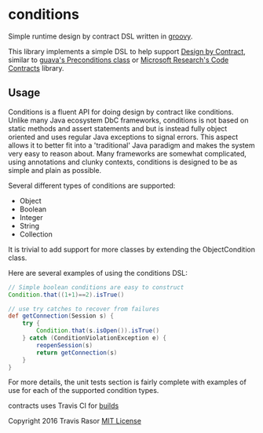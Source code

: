 conditions
==========

Simple runtime design by contract DSL written in [groovy].

This library implements a simple DSL to help support [Design by Contract], similar 
to [guava's Preconditions class] or [Microsoft Research's Code Contracts] library.

## Usage

Conditions is a fluent API for doing design by contract like conditions. Unlike many Java ecosystem DbC frameworks, conditions is not based on static methods and assert statements and but is instead fully object oriented and uses regular Java exceptions to signal errors. This aspect allows it to better fit into a 'traditional' Java paradigm and makes the system very easy to reason about. Many frameworks are somewhat complicated, using annotations and clunky contexts, conditions is designed to be as simple and plain as possible.

Several different types of conditions are supported:

- Object
- Boolean
- Integer
- String
- Collection

It is trivial to add support for more classes by extending the ObjectCondition class.

Here are several examples of using the conditions DSL:

```groovy
// Simple boolean conditions are easy to construct
Condition.that((1+1)==2).isTrue()

// use try catches to recover from failures
def getConnection(Session s) {
    try {
        Condition.that(s.isOpen()).isTrue()
    } catch (ConditionViolationException e) {
        reopenSession(s)
        return getConnection(s)
    }
}

```

For more details, the unit tests section is fairly complete with examples of use for each of the supported condition types.

contracts uses Travis CI for [builds]

Copyright 2016 Travis Rasor [MIT License]([tldr])

[groovy]: https://github.com/apache/groovy
[Design by Contract]: http://en.wikipedia.org/wiki/Design_by_contract
[guava's Preconditions class]: https://code.google.com/p/guava-libraries/wiki/PreconditionsExplained
[Microsoft Research's Code Contracts]: http://research.microsoft.com/en-us/projects/contracts/
[builds]: (https://travis-ci.org/tlrasor/conditions)
[MIT License]: https://opensource.org/licenses/MIT
[tldr]: https://tldrlegal.com/license/mit-license